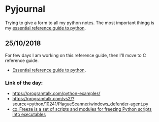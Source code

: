 # Pyjournal
Trying to give a form to all my python notes. The most important thingg is my [essential reference guide to python](https://github.com/H3xHunter/PythonInterviewRepository/blob/master/python3_reference.md).

## 25/10/2018
For few days I am working on this reference guide, then I'll move to C reference guide.
- [Essential reference guide to python](https://github.com/H3xHunter/PythonInterviewRepository/blob/master/python3_reference.md).

### Link of the day:
- https://programtalk.com/python-examples/
- https://programtalk.com/vs2/?source=python/10241/PlagueScanner/windows_defender-agent.py
- [cx_Freeze is a set of scripts and modules for freezing Python scripts into executables](ps://anthony-tuininga.github.io/cx_Freeze/)
